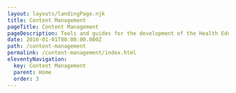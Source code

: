 ```yaml
---
layout: layouts/landingPage.njk
title: Content Management
pageTitle: Content Management
pageDescription: Tools and guides for the development of the Health Education England Digital Engagement Platform
date: 2016-01-01T00:00:00.000Z
path: /content-management
permalink: /content-management/index.html
eleventyNavigation:
  key: Content Management
  parent: Home
  order: 3
---
```

